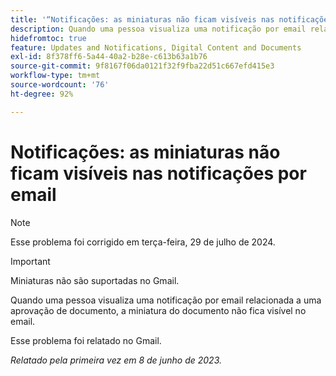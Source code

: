 ```yaml
---
title: '“Notificações: as miniaturas não ficam visíveis nas notificações por email”'
description: Quando uma pessoa visualiza uma notificação por email relacionada a uma aprovação de documento, a miniatura do documento não fica visível no email.
hidefromtoc: true
feature: Updates and Notifications, Digital Content and Documents
exl-id: 8f378ff6-5a44-40a2-b28e-c613b63a1b76
source-git-commit: 9f8167f06da0121f32f9fba22d51c667efd415e3
workflow-type: tm+mt
source-wordcount: '76'
ht-degree: 92%

---
```


# Notificações: as miniaturas não ficam visíveis nas notificações por email

>[!NOTE]
>
>Esse problema foi corrigido em terça-feira, 29 de julho de 2024.

>[!IMPORTANT]
>
>Miniaturas não são suportadas no Gmail.

Quando uma pessoa visualiza uma notificação por email relacionada a uma aprovação de documento, a miniatura do documento não fica visível no email.

Esse problema foi relatado no Gmail.

_Relatado pela primeira vez em 8 de junho de 2023._
